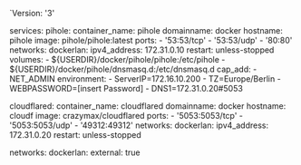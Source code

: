 `Version: '3'

services:
  pihole:
    container_name: pihole
    domainname: docker
    hostname: pihole
    image: pihole/pihole:latest
    ports:
      - '53:53/tcp'
      - '53:53/udp'
      - '80:80'
    networks:
      dockerlan:
        ipv4_address: 172.31.0.10
    restart: unless-stopped
    volumes:
      - ${USERDIR}/docker/pihole/pihole:/etc/pihole
      - ${USERDIR}/docker/pihole/dnsmasq.d:/etc/dnsmasq.d
    cap_add:
      - NET_ADMIN
    environment:
      - ServerIP=172.16.10.200
      - TZ=Europe/Berlin
      - WEBPASSWORD=[insert Password]
      - DNS1=172.31.0.20#5053

  cloudflared:
    container_name: cloudflared
    domainname: docker
    hostname: cloudf
    image: crazymax/cloudflared
    ports:
      - '5053:5053/tcp'
      - '5053:5053/udp'
      - '49312:49312'
    networks:
      dockerlan:
        ipv4_address: 172.31.0.20
    restart: unless-stopped


networks:
  dockerlan:
    external: true
